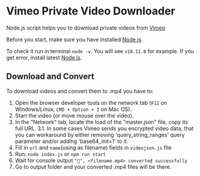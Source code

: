 # Vimeo Private Video Downloader

Node.js script helps you to download private videos from [Vimeo](https://vimeo.com)

Before you start, make sure you have installed [Node.js](https://nodejs.org/en/download/).

To check it run in terminal `node -v`. You will see `v10.11.0` for example. If you get error, install latest [Node.js](https://nodejs.org/en/download/).

## Download and Convert

To download videos and convert them to .mp4 you have to:

1.  Open the browser developer tools on the network tab (`F12` on Windows/Linux, `CMD + Option + I` on Mac OS).
2.  Start the video (or move mouse over the video).
3.  In the "Network" tab, locate the load of the "master.json" file, copy its full URL.
3.1. In some cases Vimeo sends you encrypted video data, that you can workaround by either removing 'query_string_ranges' query parameter and/or adding 'base64_init=1' to it. 
4.  Fill in `url` and `name`(using as filename) fields in `videojson.js` file
5.  Run: `node index.js` or `npm run start`
6.  Wait for console output `"🏁", <filename.mp4> converted successfully`
7.  Go to output folder and your converted .mp4 files will be there.